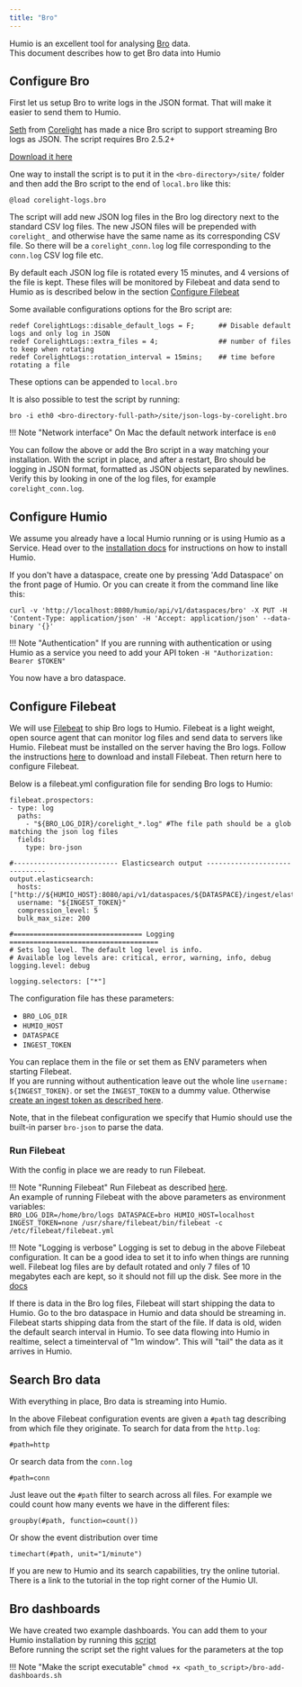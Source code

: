 ```yaml
---
title: "Bro"
---
```


Humio is an excellent tool for analysing [Bro](https://www.bro.org/) data.  
This document describes how to get Bro data into Humio

## Configure Bro
First let us setup Bro to write logs in the JSON format. That will make it easier to send them to Humio.
 
[Seth](https://twitter.com/remor) from [Corelight](https://www.corelight.com/) has made a nice Bro script to support streaming Bro logs as JSON.
The script requires Bro 2.5.2+

[Download it here](bro-files/corelight-logs.bro)

One way to install the script is to put it in the `<bro-directory>/site/` folder and then add the Bro script to the end of `local.bro` like this:
```
@load corelight-logs.bro
```

The script will add new JSON log files in the Bro log directory next to the standard CSV log files. 
The new JSON files will be prepended with `corelight_` and otherwise have the same name as its corresponding CSV file. 
So there will be a `corelight_conn.log` log file corresponding to the `conn.log` CSV log file etc.  

By default each JSON log file is rotated every 15 minutes, and 4 versions of the file is kept. 
These files will be monitored by Filebeat and data send to Humio as is described below in the section [Configure Filebeat](#configure-filebeat)

Some available configurations options for the Bro script are:

```
redef CorelightLogs::disable_default_logs = F;      ## Disable default logs and only log in JSON
redef CorelightLogs::extra_files = 4;               ## number of files to keep when rotating
redef CorelightLogs::rotation_interval = 15mins;    ## time before rotating a file
```

These options can be appended to `local.bro`


It is also possible to test the script by running:  
```
bro -i eth0 <bro-directory-full-path>/site/json-logs-by-corelight.bro
```
!!! Note "Network interface"
    On Mac the default network interface is `en0`

You can follow the above or add the Bro script in a way matching your installation.
With the script in place, and after a restart, Bro should be logging in JSON format, formatted as JSON objects separated by newlines.
Verify this by looking in one of the log files, for example `corelight_conn.log`.

## Configure Humio

We assume you already have a local Humio running or is using Humio as a Service. 
Head over to the [installation docs](/installation/installation.md) for instructions on how to install Humio.

If you don't have a dataspace, create one by pressing 'Add Dataspace' on the front page of Humio. 
Or you can create it from the command line like this:

```
curl -v 'http://localhost:8080/humio/api/v1/dataspaces/bro' -X PUT -H 'Content-Type: application/json' -H 'Accept: application/json' --data-binary '{}'
```

!!! Note "Authentication"
    If you are running with authentication or using Humio as a service you need to add your API token
    `-H "Authorization: Bearer $TOKEN"`
    
You now have a bro dataspace.


## Configure Filebeat
We will use [Filebeat](/integrations/log-shippers/filebeat.md) to ship Bro logs to Humio.
Filebeat is a light weight, open source agent that can monitor log files and send data to servers like Humio.
Filebeat must be installed on the server having the Bro logs.
Follow the instructions [here](/integrations/log-shippers/filebeat.md#installation) to download and install Filebeat. 
Then return here to configure Filebeat.

Below is a filebeat.yml configuration file for sending Bro logs to Humio:

```
filebeat.prospectors:
- type: log
  paths:
    - "${BRO_LOG_DIR}/corelight_*.log" #The file path should be a glob matching the json log files
  fields:
    type: bro-json

#-------------------------- Elasticsearch output ------------------------------
output.elasticsearch:
  hosts: ["http://${HUMIO_HOST}:8080/api/v1/dataspaces/${DATASPACE}/ingest/elasticsearch"]
  username: "${INGEST_TOKEN}"
  compression_level: 5
  bulk_max_size: 200

#================================ Logging =====================================
# Sets log level. The default log level is info.
# Available log levels are: critical, error, warning, info, debug
logging.level: debug
  
logging.selectors: ["*"]

``` 

The configuration file has these parameters:
  
* `BRO_LOG_DIR`  
* `HUMIO_HOST`  
* `DATASPACE`
* `INGEST_TOKEN`  

You can replace them in the file or set them as ENV parameters when starting Filebeat.  
If you are running without authentication leave out the whole line `username: ${INGEST_TOKEN}`. 
or set the `INGEST_TOKEN` to a dummy value. 
Otherwise [create an ingest token as described here](/ingest-tokens.md).


Note, that in the filebeat configuration we specify that Humio should use the built-in parser `bro-json` to parse the data.


### Run Filebeat

With the config in place we are ready to run Filebeat. 

!!! Note "Running Filebeat"
    Run Filebeat as described [here](/integrations/log-shippers/filebeat.md#running-filebeat).  
    An example of running Filebeat with the above parameters as environment variables:  
    `BRO_LOG_DIR=/home/bro/logs DATASPACE=bro HUMIO_HOST=localhost INGEST_TOKEN=none /usr/share/filebeat/bin/filebeat -c /etc/filebeat/filebeat.yml` 

!!! Note "Logging is verbose"
    Logging is set to debug in the above Filebeat configuration. It can be a good idea to set it to info when things are running well.
    Filebeat log files are by default rotated and only 7 files of 10 megabytes each are kept, so it should not fill up the disk. See more in the [docs](https://www.elastic.co/guide/en/beats/filebeat/current/configuration-logging.html)


If there is data in the Bro log files, Filebeat will start shipping the data to Humio.
Go to the bro dataspace in Humio and data should be streaming in. Filebeat starts shipping data from the start of the file. 
If data is old, widen the default search interval in Humio.
To see data flowing into Humio in realtime, select a timeinterval of "1m window". This will "tail" the data as it arrives in Humio.


## Search Bro data

With everything in place, Bro data is streaming into Humio.  

In the above Filebeat configuration events are given a `#path` tag describing from which file they originate.
To search for data from the `http.log`:
```
#path=http 
```
Or search data from the `conn.log`
```
#path=conn
```

Just leave out the `#path` filter to search across all files. For example we could count how many events we have in the different files:
```
groupby(#path, function=count())
```

Or show the event distribution over time
```
timechart(#path, unit="1/minute")
```

If you are new to Humio and its search capabilities, try the online tutorial.  
There is a link to the tutorial in the top right corner of the Humio UI. 

## Bro dashboards

We have created two example dashboards. You can add them to your Humio installation by running this [script](bro-files/bro-add-dashboards.sh)  
Before running the script set the right values for the parameters at the top

!!! Note "Make the script executable"
    `chmod +x <path_to_script>/bro-add-dashboards.sh`
